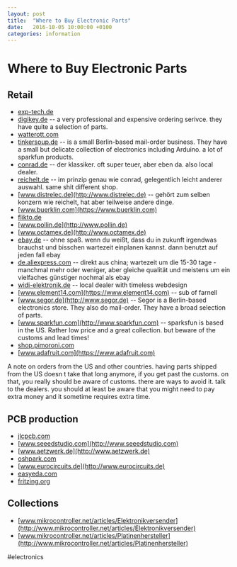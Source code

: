 ```yaml
---
layout: post
title:  "Where to Buy Electronic Parts"
date:   2016-10-05 10:00:00 +0100
categories: information
---
```


# Where to Buy Electronic Parts

## Retail

- [exp-tech.de ](http://exp-tech.de )
- [digikey.de](http://digikey.de) -- a very professional and expensive ordering serivce. they have quite a selection of parts.
- [watterott.com](http://watterott.com)
- [tinkersoup.de](http://tinkersoup.de) -- is a small Berlin-based mail-order business. They have a small but delicate collection of electronics including Arduino. a lot of sparkfun products.
- [conrad.de](http://conrad.de) -- der klassiker. oft super teuer, aber eben da. also local dealer.
- [reichelt.de](http://reichelt.de) -- im prinzip genau wie conrad, gelegentlich leicht anderer auswahl. same shit different shop.
- [www.distrelec.de](http://www.distrelec.de) -- gehört zum selben konzern wie reichelt, hat aber teilweise andere dinge.
- [www.buerklin.com](https://www.buerklin.com)
- [flikto.de](http://flikto.de) 
- [www.pollin.de](http://www.pollin.de)
- [www.octamex.de](http://www.octamex.de)
- [ebay.de](http://ebay.de) -- ohne spaß. wenn du weißt, dass du in zukunft irgendwas brauchst und bisschen wartezeit einplanen kannst. dann benutzt auf jeden fall ebay
- [de.aliexpress.com](http://de.aliexpress.com) -- direkt aus china; wartezeit um die 15-30 tage - manchmal mehr oder weniger, aber gleiche qualität und meistens um ein vielfaches günstiger nochmal als ebay
- [widi-elektronik.de](http://widi-elektronik.de) -- local dealer with timeless webdesign
- [www.element14.com](https://www.element14.com) -- sub of farnell
- [www.segor.de](http://www.segor.de) -- Segor is a Berlin-based electronics store. They also do mail-order. They have a broad selection of parts.
- [www.sparkfun.com](http://www.sparkfun.com) -- sparksfun is based in the US. Rather low price and a great collection. but beware of the customs and lead times!
- [shop.pimoroni.com](https://shop.pimoroni.com)
- [www.adafruit.com](https://www.adafruit.com)

A note on orders from the US and other countries. having parts shipped from the US doesn t take that long anymore, if you get past the customs. on that, you really should be aware of customs. there are ways to avoid it. talk to the dealers. you should at least be aware that you might need to pay extra money and it sometime requires extra time.

## PCB production

- [jlcpcb.com](https://jlcpcb.com)
- [www.seeedstudio.com](http://www.seeedstudio.com)
- [www.aetzwerk.de](http://www.aetzwerk.de)
- [oshpark.com](https://oshpark.com)
- [www.eurocircuits.de](http://www.eurocircuits.de)
- [easyeda.com](https://easyeda.com)
- [fritzing.org](http://fritzing.org)

## Collections

- [www.mikrocontroller.net/articles/Elektronikversender](http://www.mikrocontroller.net/articles/Elektronikversender)
- [www.mikrocontroller.net/articles/Platinenhersteller](http://www.mikrocontroller.net/articles/Platinenhersteller)

#electronics

